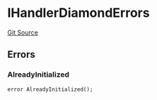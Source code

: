 # IHandlerDiamondErrors
[Git Source](https://github.com/thrackle-io/tron/blob/87ff5b38c590a4edb91556fd9ab3428df36445b8/src/common/IErrors.sol)


## Errors
### AlreadyInitialized

```solidity
error AlreadyInitialized();
```

